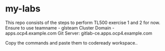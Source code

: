 # my-labs

This repo consists of the steps to perform TL500 exercise 1 and 2 for now.
Ensure to use teamname - glsteam
Cluster Domain - apps.ocp4.example.com
Git Server: gitlab-ce.apps.ocp4.example.com

Copy the commands and paste them to codeready workspace..
